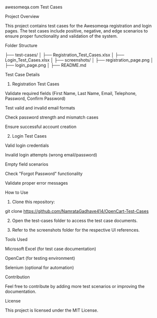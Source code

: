 awesomeqa.com Test Cases

Project Overview

This project contains test cases for the Awesomeqa registration and login pages. The test cases include positive, negative, and edge scenarios to ensure proper functionality and validation of the system.

Folder Structure

├── test-cases/
│   ├── Registration_Test_Cases.xlsx
│   ├── Login_Test_Cases.xlsx
│
├── screenshots/
│   ├── registration_page.png
│   ├── login_page.png
│
├── README.md

Test Case Details

1. Registration Test Cases

Validate required fields (First Name, Last Name, Email, Telephone, Password, Confirm Password)

Test valid and invalid email formats

Check password strength and mismatch cases

Ensure successful account creation


2. Login Test Cases

Valid login credentials

Invalid login attempts (wrong email/password)

Empty field scenarios

Check "Forgot Password" functionality

Validate proper error messages


How to Use

1. Clone this repository:

git clone https://github.com/NamrataGadhave414/OpenCart-Test-Cases


2. Open the test-cases folder to access the test case documents.


3. Refer to the screenshots folder for the respective UI references.



Tools Used

Microsoft Excel (for test case documentation)

OpenCart (for testing environment)

Selenium (optional for automation)


Contribution

Feel free to contribute by adding more test scenarios or improving the documentation.

License

This project is licensed under the MIT License.
